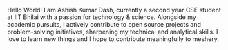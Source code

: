 Hello World! I am Ashish Kumar Dash, currently a second year CSE student at IIT Bhilai with a passion for technology & science. Alongside my academic pursuits, I actively contribute to open source projects and problem-solving initiatives, sharpening my technical and analytical skills.
I love to learn new things and I hope to contribute meaningfully to meshery.
